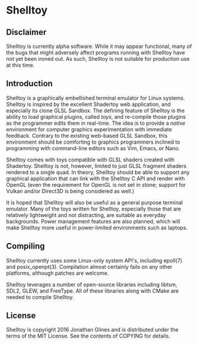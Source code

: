 # Shelltoy

## Disclaimer
Shelltoy is currently alpha software. While it may appear functional, many of
the bugs that might adversely affect programs running with Shelltoy have not
yet been ironed out. As such, Shelltoy is not suitable for production use at
this time.

## Introduction
Shelltoy is a graphically embellished terminal emulator for Linux systems.
Shelltoy is inspired by the excellent Shadertoy web application, and especially
its clone GLSL Sandbox. The defining feature of Shelltoy is the ability to load
graphical plugins, called *toys*, and re-compile those plugins as the
programmer edits them in real-time.  The idea is to provide a *native*
environment for computer graphics experimentation with immediate feedback.
Contrary to the existing web-based GLSL Sandbox, this environment should be
comforting to graphics programmers inclined to programming with command-line
editors such as Vim, Emacs, or Nano.

Shelltoy comes with toys compatible with GLSL shaders created with Shadertoy.
Shelltoy is not, however, limited to just GLSL fragment shaders rendered to a
single quad. In theory, Shelltoy should be able to support any graphical
application that can link with the Shelltoy C API and render with OpenGL (even
the requirement for OpenGL is not set in stone; support for Vulkan and/or
Direct3D is being considered as well.)

It is hoped that Shelltoy will also be useful as a general purpose terminal
emulator. Many of the toys written for Shelltoy, especially those that are
relatively lightweight and not distracting, are suitable as everyday
backgrounds. Power management features are also planned, which will make
Shelltoy more useful in power-limited environments such as laptops.

## Compiling
Shelltoy currently uses some Linux-only system API's, including epoll(7) and
posix_openpt(3). Compilation almost certainly fails on any other platforms,
although patches are welcome.

Shelltoy leverages a number of open-source libraries including libtsm, SDL2,
GLEW, and FreeType. All of these libraries along with CMake are needed to
compile Shelltoy.

## License
Shelltoy is copyright 2016 Jonathan Glines and is distributed under the terms
of the MIT License. See the contents of COPYING for details.
